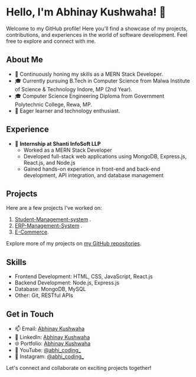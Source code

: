 # Hello, I'm Abhinay Kushwaha! 👋

Welcome to my GitHub profile! Here you'll find a showcase of my projects, contributions, and experiences in the world of software development. Feel free to explore and connect with me.

## About Me

- 💼 Continuously honing my skills as a MERN Stack Developer.
- 🎓 Currently pursuing B.Tech in Computer Science from Malwa Institute of Science & Technology Indore, MP (2nd Year).
- 🎓 Computer Science Engineering Diploma from Government Polytechnic College, Rewa, MP.
- 🌱 Eager learner and technology enthusiast.

## Experience

- 💼 **Internship at Shanti InfoSoft LLP**
  - Worked as a MERN Stack Developer
  - Developed full-stack web applications using MongoDB, Express.js, React.js, and Node.js
  - Gained hands-on experience in front-end and back-end development, API integration, and database management

## Projects

Here are a few projects I've worked on:

1. [Student-Management-system](link) .
2. [ERP-Management-System](https://github.com/abhinay-kushwaha/ERP_management_System) .
3. [E-Commerce](https://github.com/abhinay-kushwaha/E-Commerce-Test-React).

Explore more of my projects on [my GitHub repositories](https://github.com/abhinay-kushwaha).

## Skills

- Frontend Development: HTML, CSS, JavaScript, React.js
- Backend Development: Node.js, Express.js
- Database: MongoDB, MySQL
- Other: Git, RESTful APIs

## Get in Touch

- 📫 Email: [Abhinay Kushwaha](abhiarkiti@gmail.com)
- 🔗 LinkedIn: [Abhinay Kushwaha](https://www.linkedin.com/in/abhinay-kushwaha-78b767285)
- 🌐 Portfolio: [Abhinay Kushwaha](https://portfolio-kappa-blue-17.vercel.app/)
- 🎥 YouTube: [@abhi_coding_](https://www.youtube.com/@abhi_coding_)
- 📸 Instagram: [@abhi_coding_](https://www.instagram.com/abhi_coding_?igsh=NDdsMGdncm1kdnEz)

Let's connect and collaborate on exciting projects together!
